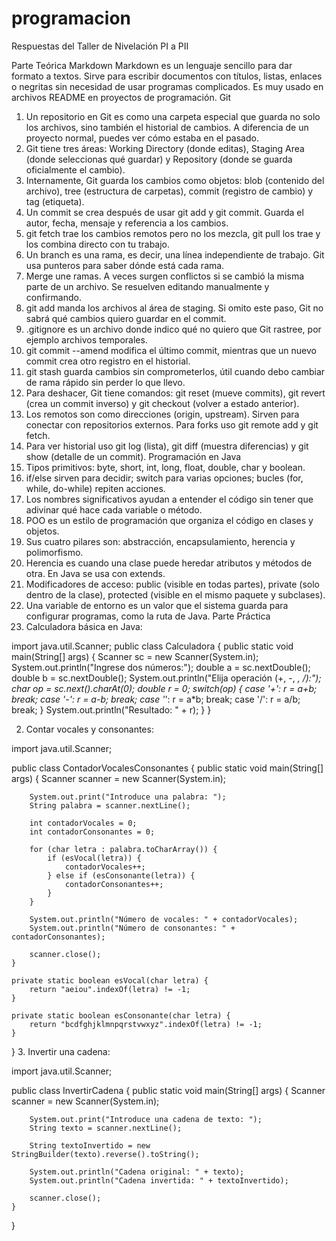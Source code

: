 # programacion 

Respuestas del Taller de Nivelación PI a PII

Parte Teórica
Markdown
Markdown es un lenguaje sencillo para dar formato a textos. Sirve para escribir documentos con títulos, listas, enlaces o negritas sin necesidad de usar programas complicados. Es muy usado en archivos README en proyectos de programación.
Git
1. Un repositorio en Git es como una carpeta especial que guarda no solo los archivos, sino también el historial de cambios. A diferencia de un proyecto normal, puedes ver cómo estaba en el pasado.
2. Git tiene tres áreas: Working Directory (donde editas), Staging Area (donde seleccionas qué guardar) y Repository (donde se guarda oficialmente el cambio).
3. Internamente, Git guarda los cambios como objetos: blob (contenido del archivo), tree (estructura de carpetas), commit (registro de cambio) y tag (etiqueta).
4. Un commit se crea después de usar git add y git commit. Guarda el autor, fecha, mensaje y referencia a los cambios.
5. git fetch trae los cambios remotos pero no los mezcla, git pull los trae y los combina directo con tu trabajo.
6. Un branch es una rama, es decir, una línea independiente de trabajo. Git usa punteros para saber dónde está cada rama.
7. Merge une ramas. A veces surgen conflictos si se cambió la misma parte de un archivo. Se resuelven editando manualmente y confirmando.
8. git add manda los archivos al área de staging. Si omito este paso, Git no sabrá qué cambios quiero guardar en el commit.
9. .gitignore es un archivo donde indico qué no quiero que Git rastree, por ejemplo archivos temporales.
10. git commit --amend modifica el último commit, mientras que un nuevo commit crea otro registro en el historial.
11. git stash guarda cambios sin comprometerlos, útil cuando debo cambiar de rama rápido sin perder lo que llevo.
12. Para deshacer, Git tiene comandos: git reset (mueve commits), git revert (crea un commit inverso) y git checkout (volver a estado anterior).
13. Los remotos son como direcciones (origin, upstream). Sirven para conectar con repositorios externos. Para forks uso git remote add y git fetch.
14. Para ver historial uso git log (lista), git diff (muestra diferencias) y git show (detalle de un commit).
Programación en Java
15. Tipos primitivos: byte, short, int, long, float, double, char y boolean.
16. if/else sirven para decidir; switch para varias opciones; bucles (for, while, do-while) repiten acciones.
17. Los nombres significativos ayudan a entender el código sin tener que adivinar qué hace cada variable o método.
18. POO es un estilo de programación que organiza el código en clases y objetos.
19. Sus cuatro pilares son: abstracción, encapsulamiento, herencia y polimorfismo.
20. Herencia es cuando una clase puede heredar atributos y métodos de otra. En Java se usa con extends.
21. Modificadores de acceso: public (visible en todas partes), private (solo dentro de la clase), protected (visible en el mismo paquete y subclases).
22. Una variable de entorno es un valor que el sistema guarda para configurar programas, como la ruta de Java.
Parte Práctica
1. Calculadora básica en Java:

import java.util.Scanner;
public class Calculadora {
  public static void main(String[] args) {
    Scanner sc = new Scanner(System.in);
    System.out.println("Ingrese dos números:");
    double a = sc.nextDouble();
    double b = sc.nextDouble();
    System.out.println("Elija operación (+, -, *, /):");
    char op = sc.next().charAt(0);
    double r = 0;
    switch(op) {
      case '+': r = a+b; break;
      case '-': r = a-b; break;
      case '*': r = a*b; break;
      case '/': r = a/b; break;
    }
    System.out.println("Resultado: " + r);
  }
}

2. Contar vocales y consonantes:


import java.util.Scanner;

public class ContadorVocalesConsonantes {
    public static void main(String[] args) {
        Scanner scanner = new Scanner(System.in);
        
        System.out.print("Introduce una palabra: ");
        String palabra = scanner.nextLine();
        
        int contadorVocales = 0;
        int contadorConsonantes = 0;

        for (char letra : palabra.toCharArray()) {
            if (esVocal(letra)) {
                contadorVocales++;
            } else if (esConsonante(letra)) {
                contadorConsonantes++;
            }
        }

        System.out.println("Número de vocales: " + contadorVocales);
        System.out.println("Número de consonantes: " + contadorConsonantes);
        
        scanner.close();
    }

    private static boolean esVocal(char letra) {
        return "aeiou".indexOf(letra) != -1;
    }

    private static boolean esConsonante(char letra) {
        return "bcdfghjklmnpqrstvwxyz".indexOf(letra) != -1;
    }
}
3. Invertir una cadena:

import java.util.Scanner;

public class InvertirCadena {
    public static void main(String[] args) {
        Scanner scanner = new Scanner(System.in);
        
        System.out.print("Introduce una cadena de texto: ");
        String texto = scanner.nextLine();
        
        String textoInvertido = new StringBuilder(texto).reverse().toString();
        
        System.out.println("Cadena original: " + texto);
        System.out.println("Cadena invertida: " + textoInvertido);
        
        scanner.close();
    }
}
